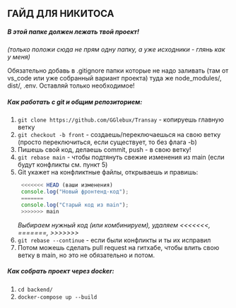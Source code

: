 ## ГАЙД ДЛЯ НИКИТОСА

##### В этой папке должен лежать твой проект!

*(только положи сюда не прям одну папку, а уже исходники - глянь как у меня)*

Обязательно добавь в .gitignore папки которые не надо заливать
(там от vs_code или уже собранный вариант проекта)
туда же node_modules/, dist/, .env.
Оставляй только необходимое!

##### Как работать с git и общим репозиторием:
1) `git clone https://github.com/GGlebux/Transay` - копируешь главную ветку
2) `git checkout -b front` - создаешь/переключаешься на свою ветку (просто переключиться, если существует, то без флага -b)
3)  Пишешь свой код, делаешь commit, push - в свою ветку!
4) `git rebase main` - чтобы подтянуть свежие изменения из main (если будут конфликты см. пункт 5)
5) Git укажет на конфликтные файлы, открываешь и правишь:
   ```js
    <<<<<<< HEAD (ваши изменения)
    console.log("Новый фронтенд-код");
    =======
    console.log("Старый код из main");
    >>>>>>> main
    ```
   *Выбираем нужный код (или комбинируем), удаляем <<<<<<<, =======, >>>>>>>*
6) `git rebase --continue` - если были конфликты и ты их исправил
7) Потом можешь сделать pull request на гитхабе, чтобы влить свою ветку в main, но это не обязательно и потом.


##### Как собрать проект через docker:
1) `cd backend/`
2) `docker-compose up --build`